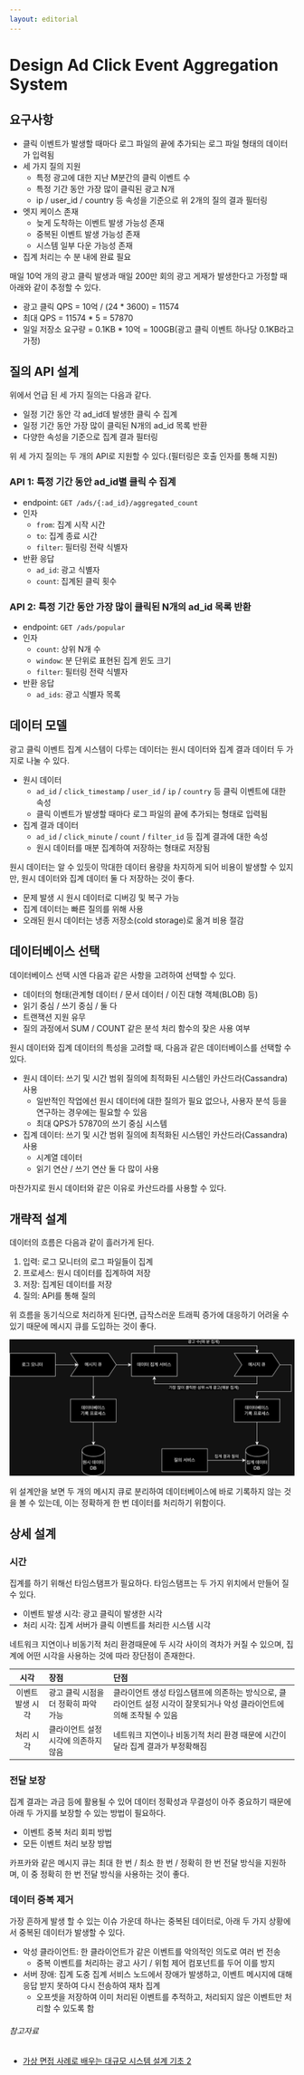 ```yaml
---
layout: editorial
---
```


# Design Ad Click Event Aggregation System

## 요구사항

- 클릭 이벤트가 발생할 때마다 로그 파일의 끝에 추가되는 로그 파일 형태의 데이터가 입력됨
- 세 가지 질의 지원
    - 특정 광고에 대한 지난 M분간의 클릭 이벤트 수
    - 특정 기간 동안 가장 많이 클릭된 광고 N개
    - ip / user_id / country 등 속성을 기준으로 위 2개의 질의 결과 필터링
- 엣지 케이스 존재
    - 늦게 도착하는 이벤트 발생 가능성 존재
    - 중복된 이벤트 발생 가능성 존재
    - 시스템 일부 다운 가능성 존재
- 집계 처리는 수 분 내에 완료 필요

매일 10억 개의 광고 클릭 발생과 매일 200만 회의 광고 게재가 발생한다고 가정할 때 아래와 같이 추정할 수 있다.

- 광고 클릭 QPS = 10억 / (24 * 3600) = 11574
- 최대 QPS = 11574 * 5 = 57870
- 일일 저장소 요구량 = 0.1KB * 10억 = 100GB(광고 클릭 이벤트 하나당 0.1KB라고 가정)

## 질의 API 설계

위에서 언급 된 세 가지 질의는 다음과 같다.

- 일정 기간 동안 각 ad_id데 발생한 클릭 수 집계
- 일정 기간 동안 가장 많이 클릭된 N개의 ad_id 목록 반환
- 다양한 속성을 기준으로 집계 결과 필터링

위 세 가지 질의는 두 개의 API로 지원할 수 있다.(필터링은 호출 인자를 통해 지원)

### API 1: 특정 기간 동안 ad_id별 클릭 수 집계

- endpoint: `GET /ads/{:ad_id}/aggregated_count`
- 인자
    - `from`: 집계 시작 시간
    - `to`: 집계 종료 시간
    - `filter`: 필터링 전략 식별자
- 반환 응답
    - `ad_id`: 광고 식별자
    - `count`: 집계된 클릭 횟수

### API 2: 특정 기간 동안 가장 많이 클릭된 N개의 ad_id 목록 반환

- endpoint: `GET /ads/popular`
- 인자
    - `count`: 상위 N개 수
    - `window`: 분 단위로 표현된 집계 윈도 크기
    - `filter`: 필터링 전략 식별자
- 반환 응답
    - `ad_ids`: 광고 식별자 목록

## 데이터 모델

광고 클릭 이벤트 집계 시스템이 다루는 데이터는 원시 데이터와 집계 결과 데이터 두 가지로 나눌 수 있다.

- 원시 데이터
    - `ad_id` / `click_timestamp` / `user_id` / `ip` / `country` 등 클릭 이벤트에 대한 속성
    - 클릭 이벤트가 발생할 때마다 로그 파일의 끝에 추가되는 형태로 입력됨
- 집계 결과 데이터
    - `ad_id` / `click_minute` / `count` / `filter_id` 등 집계 결과에 대한 속성
    - 원시 데이터를 매분 집계하여 저장하는 형태로 저장됨

원시 데이터는 알 수 있듯이 막대한 데이터 용량을 차지하게 되어 비용이 발생할 수 있지만, 원시 데이터와 집계 데이터 둘 다 저장하는 것이 좋다.

- 문제 발생 시 원시 데이터로 디버깅 및 복구 가능
- 집계 데이터는 빠른 질의를 위해 사용
- 오래된 원시 데이터는 냉종 저장소(cold storage)로 옮겨 비용 절감

## 데이터베이스 선택

데이터베이스 선택 시엔 다음과 같은 사항을 고려하여 선택할 수 있다.

- 데이터의 형태(관계형 데이터 / 문서 데이터 / 이진 대형 객체(BLOB) 등)
- 읽기 중심 / 쓰기 중심 / 둘 다
- 트랜잭션 지원 유무
- 질의 과정에서 SUM / COUNT 같은 분석 처리 함수의 잦은 사용 여부

원시 데이터와 집계 데이터의 특성을 고려할 때, 다음과 같은 데이터베이스를 선택할 수 있다.

- 원시 데이터: 쓰기 및 시간 범위 질의에 최적화된 시스템인 카산드라(Cassandra) 사용
    - 일반적인 작업에선 원시 데이터에 대한 질의가 필요 없으나, 사용자 분석 등을 연구하는 경우에는 필요할 수 있음
    - 최대 QPS가 57870의 쓰기 중심 시스템
- 집계 데이터: 쓰기 및 시간 범위 질의에 최적화된 시스템인 카산드라(Cassandra) 사용
    - 시계열 데이터
    - 읽기 연산 / 쓰기 연산 둘 다 많이 사용

마찬가지로 원시 데이터와 같은 이유로 카산드라를 사용할 수 있다.

## 개략적 설계

데이터의 흐름은 다음과 같이 흘러가게 된다.

1. 입력: 로그 모니터의 로그 파일들이 집계
2. 프로세스: 원시 데이터를 집계하여 저장
3. 저장: 집계된 데이터를 저장
4. 질의: API를 통해 질의

위 흐름을 동기식으로 처리하게 된다면, 급작스러운 트래픽 증가에 대응하기 어려울 수 있기 때문에 메시지 큐를 도입하는 것이 좋다.

![ad-click-event-aggregation-system](./image/ad-click-event-system.png)

위 설계안을 보면 두 개의 메시지 큐로 분리하여 데이터베이스에 바로 기록하지 않는 것을 볼 수 있는데, 이는 정확하게 한 번 데이터를 처리하기 위함이다.

## 상세 설계

### 시간

집계를 하기 위해선 타임스탬프가 필요하다. 타임스탬프는 두 가지 위치에서 만들어 질 수 있다.

- 이벤트 발생 시각: 광고 클릭이 발생한 시각
- 처리 시각: 집계 서버가 클릭 이벤트를 처리한 시스템 시각

네트워크 지연이나 비동기적 처리 환경때문에 두 시각 사이의 격차가 커질 수 있으며, 집계에 어떤 시각을 사용하는 것에 따라 장단점이 존재한다.

|    시각     | 장점                    | 단점                                                                  |
|:---------:|:----------------------|:--------------------------------------------------------------------|
| 이벤트 발생 시각 | 광고 클릭 시점을 더 정확히 파악 가능 | 클라이언트 생성 타임스탬프에 의존하는 방식으로, 클라이언트 설정 시각이 잘못되거나 악성 클라이언트에 의해 조작될 수 있음 |
|   처리 시각   | 클라이언트 설정 시각에 의존하지 않음  | 네트워크 지연이나 비동기적 처리 환경 때문에 시간이 달라 집계 결과가 부정확해짐                        |

### 전달 보장

집계 결과는 과금 등에 활용될 수 있어 데이터 정확성과 무결성이 아주 중요하기 때문에 아래 두 가지를 보장할 수 있는 방법이 필요하다.

- 이벤트 중복 처리 회피 방법
- 모든 이벤트 처리 보장 방법

카프카와 같은 메시지 큐는 최대 한 번 / 최소 한 번 / 정확히 한 번 전달 방식을 지원하며, 이 중 정확히 한 번 전달 방식을 사용하는 것이 좋다.

### 데이터 중복 제거

가장 흔하게 발생 할 수 있는 이슈 가운데 하나는 중복된 데이터로, 아래 두 가지 상황에서 중복된 데이터가 발생할 수 있다.

- 악성 클라이언트: 한 클라이언트가 같은 이벤트를 악의적인 의도로 여러 번 전송
    - 중복 이벤트를 처리하는 광고 사기 / 위험 제어 컴포넌트를 두어 이를 방지
- 서버 장애: 집계 도중 집계 서비스 노드에서 장애가 발생하고, 이벤트 메시지에 대해 응답 받지 못하여 다시 전송하여 재차 집계
    - 오프셋을 저장하여 이미 처리된 이벤트를 추적하고, 처리되지 않은 이벤트만 처리할 수 있도록 함

###### 참고자료

- [가상 면접 사례로 배우는 대규모 시스템 설계 기초 2](https://kobic.net/book/bookInfo/view.do?isbn=9788966264254)

